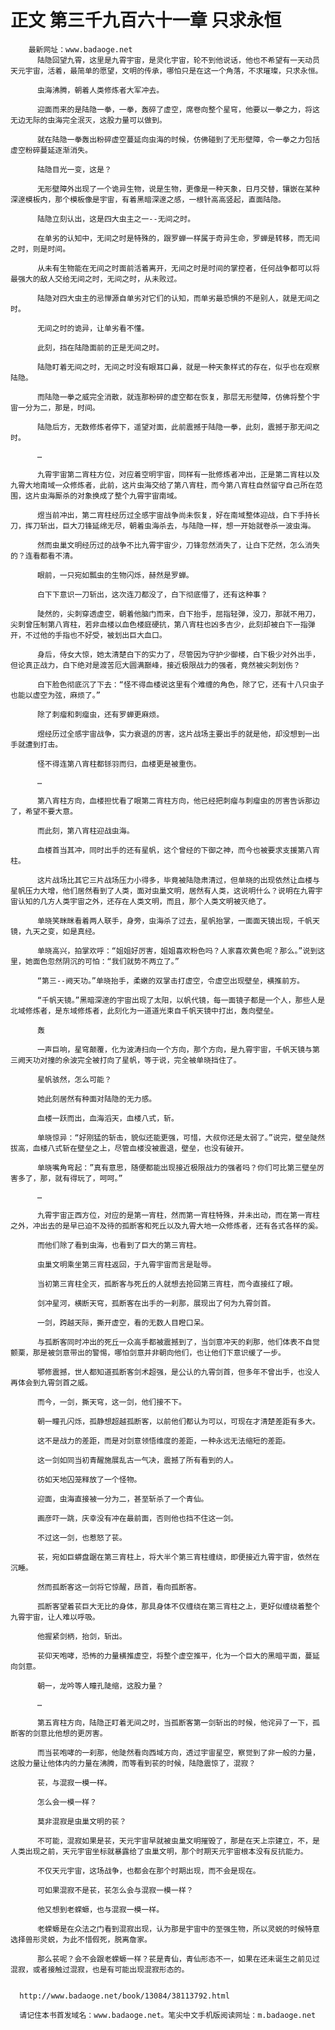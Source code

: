 # 正文 第三千九百六十一章 只求永恒
        最新网址：www.badaoge.net
          陆隐回望九霄，这里是九霄宇宙，是灵化宇宙，轮不到他说话，他也不希望有一天动员天元宇宙，活着，最简单的愿望，文明的传承，哪怕只是在这一个角落，不求璀璨，只求永恒。
      
          虫海沸腾，朝着人类修炼者大军冲去。
      
          迎面而来的是陆隐一拳，一拳，轰碎了虚空，席卷向整个星穹，他要以一拳之力，将这无边无际的虫海完全泯灭，这股力量可以做到。
      
          就在陆隐一拳轰出粉碎虚空蔓延向虫海的时候，仿佛碰到了无形壁障，令一拳之力包括虚空粉碎蔓延逐渐消失。
      
          陆隐目光一变，这是？
      
          无形壁障外出现了一个诡异生物，说是生物，更像是一种天象，日月交替，镶嵌在某种深邃模板内，那个模板像是宇宙，有着黑暗深邃之感，一根针高高竖起，直面陆隐。
      
          陆隐立刻认出，这是四大虫主之一--无间之时。
      
          在单劣的认知中，无间之时是特殊的，跟罗蝉一样属于奇异生命，罗蝉是转移，而无间之时，则是时间。
      
          从未有生物能在无间之时面前活着离开，无间之时是时间的掌控者，任何战争都可以将最强大的敌人交给无间之时，无间之时，从未败过。
      
          陆隐对四大虫主的忌惮源自单劣对它们的认知，而单劣最恐惧的不是别人，就是无间之时。
      
          无间之时的诡异，让单劣看不懂。
      
          此刻，挡在陆隐面前的正是无间之时。
      
          陆隐盯着无间之时，无间之时没有眼耳口鼻，就是一种天象样式的存在，似乎也在观察陆隐。
      
          而陆隐一拳之威完全消散，就连那粉碎的虚空都在恢复，那层无形壁障，仿佛将整个宇宙一分为二，那是，时间。
      
          陆隐后方，无数修炼者停下，遥望对面，此前震撼于陆隐一拳，此刻，震撼于那无间之时。
      
          …
      
          九霄宇宙第二宵柱方位，对应着空明宇宙，同样有一批修炼者冲出，正是第二宵柱以及九霄大地南域一众修炼者，此前，这片虫海交给了第八宵柱，而今第八宵柱自然留守自己所在范围，这片虫海厮杀的对象换成了整个九霄宇宙南域。
      
          煜当前冲出，第二宵柱经历过全感宇宙战争尚未恢复，好在南域整体迎战，白下手持长刀，挥刀斩出，巨大刀锋延绵无尽，朝着虫海杀去，与陆隐一样，想一开始就卷杀一波虫海。
      
          然而虫巢文明经历过的战争不比九霄宇宙少，刀锋忽然消失了，让白下茫然，怎么消失的？连看都看不清。
      
          眼前，一只宛如瓢虫的生物闪烁，赫然是罗蝉。
      
          白下下意识一刀斩出，这次连刀都没了，白下彻底懵了，还有这种事？
      
          陡然的，尖刺穿透虚空，朝着他脑门而来，白下抬手，屈指轻弹，没刀，那就不用刀，尖刺曾压制第八宵柱，若非血楼以血色楼庭硬抗，第八宵柱也凶多吉少，此刻却被白下一指弹开，不过他的手指也不好受，被划出巨大血口。
      
          身后，侍女大惊，她太清楚白下的实力了，尽管因为守护少御楼，白下极少对外出手，但论真正战力，白下绝对是渡苦厄大圆满巅峰，接近极限战力的强者，竟然被尖刺划伤？
      
          白下脸色彻底沉了下去：“怪不得血楼说这里有个难缠的角色，除了它，还有十八只虫子也能以虚空为弦，麻烦了。”
      
          除了刺瘤和刺瘤虫，还有罗蝉更麻烦。
      
          煜经历过全感宇宙战争，实力衰退的厉害，这片战场主要出手的就是他，却没想到一出手就遭到打击。
      
          怪不得连第八宵柱都铩羽而归，血楼更是被重伤。
      
          …
      
          第八宵柱方向，血楼担忧看了眼第二宵柱方向，他已经把刺瘤与刺瘤虫的厉害告诉那边了，希望不要大意。
      
          而此刻，第八宵柱迎战虫海。
      
          血楼首当其冲，同时出手的还有星帆，这个曾经的下御之神，而今也被要求支援第八宵柱。
      
          这片战场比其它三片战场压力小得多，毕竟被陆隐肃清过，但单晓的出现依然让血楼与星帆压力大增，他们居然看到了人类，面对虫巢文明，居然有人类，这说明什么？说明在九霄宇宙认知的几方人类宇宙之外，还存在人类文明，而且，那个人类文明被灭绝了。
      
          单晓笑眯眯看着两人联手，身旁，虫海杀了过去，星帆抬掌，一面面天镜出现，千帆天镜，九天之变，如是真经。
      
          单晓高兴，拍掌欢呼：“姐姐好厉害，姐姐喜欢粉色吗？人家喜欢黄色呢？那么。”说到这里，她面色忽然阴沉的可怕：“我们就势不两立了。”
      
          “第三--阙天功。”单晓抬手，柔嫩的双掌击打虚空，令虚空出现壁垒，横推前方。
      
          “千帆天镜。”黑暗深邃的宇宙出现了太阳，以帆代镜，每一面镜子都是一个人，那些人是北域修炼者，是东域修炼者，此刻化为一道道光束自千帆天镜中打出，轰向壁垒。
      
          轰
      
          一声巨响，星穹颠覆，化为波涛扫向一个方向，那个方向，是九霄宇宙，千帆天镜与第三阙天功对撞的余波完全被打向了星帆，等于说，完全被单晓挡住了。
      
          星帆骇然，怎么可能？
      
          她此刻居然有种面对陆隐的无力感。
      
          血楼一跃而出，血海滔天，血楼八式，斩。
      
          单晓惊异：“好刚猛的斩击，貌似还能更强，可惜，大叔你还是太弱了。”说完，壁垒陡然拔高，血楼八式斩在壁垒之上，尽管血楼没被震退，壁垒，也没有破开。
      
          单晓嘴角弯起：”真有意思，随便都能出现接近极限战力的强者吗？你们可比第三壁垒厉害多了，那，就有得玩了，呵呵。”
      
          …
      
          九霄宇宙正西方位，对应的是第一宵柱，然而第一宵柱特殊，并未出动，而在第一宵柱之外，冲出去的是早已迫不及待的孤断客和死丘以及九霄大地一众修炼者，还有各式各样的奚。
      
          而他们除了看到虫海，也看到了巨大的第三宵柱。
      
          虫巢文明乘坐第三宵柱返回，于九霄宇宙而言是耻辱。
      
          当初第三宵柱全灭，孤断客与死丘的人就想去抢回第三宵柱，而今直接红了眼。
      
          剑冲星河，横断天穹，孤断客在出手的一刹那，展现出了何为九霄剑首。
      
          一剑，跨越天际，撕开虚空，看的无数人目瞪口呆。
      
          与孤断客同时冲出的死丘一众高手都被震撼到了，当剑意冲天的刹那，他们体表不自觉颤栗，那是被剑意带出的警惕，哪怕剑意并非朝向他们，也让他们下意识缓了一步。
      
          鄂修震撼，世人都知道孤断客剑术超强，是公认的九霄剑首，但多年不曾出手，也没人再体会到九霄剑首之威。
      
          而今，一剑，撕天穹，这一剑，他们接不下。
      
          朝一瞳孔闪烁，孤静想超越孤断客，以前他们都认为可以，可现在才清楚差距有多大。
      
          这不是战力的差距，而是对剑意领悟维度的差距，一种永远无法缩短的差距。
      
          这一剑如同当初青醒施展乱古一气决，震撼了所有看到的人。
      
          彷如天地囚笼释放了一个怪物。
      
          迎面，虫海直接被一分为二，甚至斩杀了一个青仙。
      
          画彦吓一跳，庆幸没有冲在最前面，否则他也挡不住这一剑。
      
          不过这一剑，也惹怒了苌。
      
          苌，宛如巨蟒盘踞在第三宵柱上，将大半个第三宵柱缠绕，即便接近九霄宇宙，依然在沉睡。
      
          然而孤断客这一剑将它惊醒，昂首，看向孤断客。
      
          孤断客望着苌巨大无比的身体，那具身体不仅缠绕在第三宵柱之上，更好似缠绕着整个九霄宇宙，让人难以呼吸。
      
          他握紧剑柄，抬剑，斩出。
      
          苌仰天咆哮，恐怖的力量横推虚空，将整个虚空推平，化为一个巨大的黑暗平面，蔓延向剑意。
      
          朝一，龙吟等人瞳孔陡缩，这股力量？
      
          …
      
          第五宵柱方向，陆隐正盯着无间之时，当孤断客第一剑斩出的时候，他诧异了一下，孤断客的剑意比他想的更厉害。
      
          而当苌咆哮的一刹那，他陡然看向西域方向，透过宇宙星空，察觉到了非一般的力量，这股力量让他体内的力量在沸腾，而等看到苌的时候，陆隐震惊了，混寂？
      
          苌，与混寂一模一样。
      
          怎么会一模一样？
      
          莫非混寂是虫巢文明的苌？
      
          不可能，混寂如果是苌，天元宇宙早就被虫巢文明摧毁了，那是在天上宗建立，不，是人类出现之前，天元宇宙坐标就暴露给了虫巢文明，那个时期天元宇宙根本没有反抗能力。
      
          不仅天元宇宙，这场战争，也都会在那个时期出现，而不会是现在。
      
          可如果混寂不是苌，苌怎么会与混寂一模一样？
      
          他又想到老蝾螈，也与混寂一模一样。
      
          老蝾螈是在众法之门看到混寂出现，认为那是宇宙中的至强生物，所以灵蜕的时候特意选择兽形灵蜕，为此不惜假死，脱离詹家。
      
          那么苌呢？会不会跟老蝾螈一样？苌是青仙，青仙形态不一，如果在还未诞生之前见过混寂，或者接触过混寂，也是有可能出现混寂形态的。
      
      
      http://www.badaoge.net/book/13084/38113792.html
      
      请记住本书首发域名：www.badaoge.net。笔尖中文手机版阅读网址：m.badaoge.net